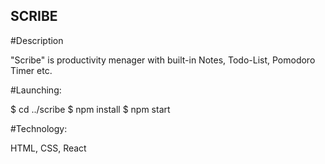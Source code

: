 ## SCRIBE

#Description

"Scribe" is productivity menager with built-in Notes, Todo-List, Pomodoro Timer etc.

#Launching:

$ cd ../scribe
$ npm install
$ npm start

#Technology:

HTML, CSS, React
